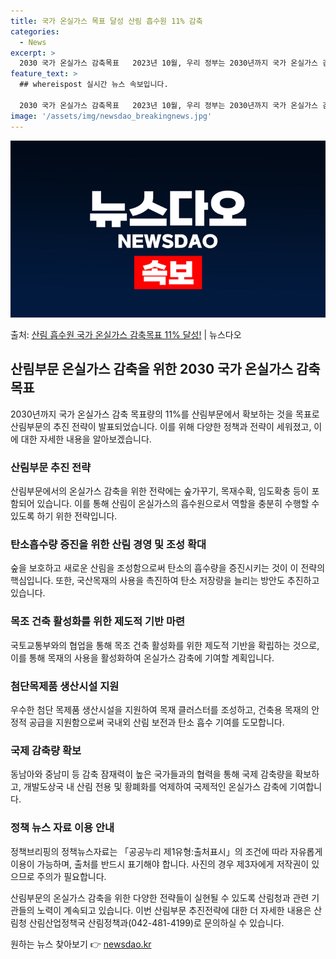 ```yaml
---
title: 국가 온실가스 목표 달성 산림 흡수원 11% 감축
categories:
  - News
excerpt: >
  2030 국가 온실가스 감축목표   2023년 10월, 우리 정부는 2030년까지 국가 온실가스 감축 목표량…
feature_text: >
  ## whereispost 실시간 뉴스 속보입니다.

  2030 국가 온실가스 감축목표   2023년 10월, 우리 정부는 2030년까지 국가 온실가스 감축 목표량…
image: '/assets/img/newsdao_breakingnews.jpg'
---
```


![뉴스다오 속보](/assets/img/newsdao_breakingnews.jpg)

<p>출처: <a href="https://newsdao.kr/4015" rel="dofollow">산림 흡수원 국가 온실가스 감축목표 11% 달성!</a> | 뉴스다오</p>

<h2 data-ke-size="size26">산림부문 온실가스 감축을 위한 2030 국가 온실가스 감축목표</h2>
2030년까지 국가 온실가스 감축 목표량의 11%를 산림부문에서 확보하는 것을 목표로 산림부문의 추진 전략이 발표되었습니다. 이를 위해 다양한 정책과 전략이 세워졌고, 이에 대한 자세한 내용을 알아보겠습니다.

<h3>산림부문 추진 전략</h3>
산림부문에서의 온실가스 감축을 위한 전략에는 숲가꾸기, 목재수확, 임도확충 등이 포함되어 있습니다. 이를 통해 산림이 온실가스의 흡수원으로서 역할을 충분히 수행할 수 있도록 하기 위한 전략입니다.

<h3>탄소흡수량 증진을 위한 산림 경영 및 조성 확대</h3>
숲을 보호하고 새로운 산림을 조성함으로써 탄소의 흡수량을 증진시키는 것이 이 전략의 핵심입니다. 또한, 국산목재의 사용을 촉진하여 탄소 저장량을 늘리는 방안도 추진하고 있습니다.

<h3>목조 건축 활성화를 위한 제도적 기반 마련</h3>
국토교통부와의 협업을 통해 목조 건축 활성화를 위한 제도적 기반을 확립하는 것으로, 이를 통해 목재의 사용을 활성화하여 온실가스 감축에 기여할 계획입니다.

<h3>첨단목제품 생산시설 지원</h3>
우수한 첨단 목제품 생산시설을 지원하여 목재 클러스터를 조성하고, 건축용 목재의 안정적 공급을 지원함으로써 국내외 산림 보전과 탄소 흡수 기여를 도모합니다.

<h3>국제 감축량 확보</h3>
동남아와 중남미 등 감축 잠재력이 높은 국가들과의 협력을 통해 국제 감축량을 확보하고, 개발도상국 내 산림 전용 및 황폐화를 억제하여 국제적인 온실가스 감축에 기여합니다.

<h3>정책 뉴스 자료 이용 안내</h3>
정책브리핑의 정책뉴스자료는 「공공누리 제1유형:출처표시」의 조건에 따라 자유롭게 이용이 가능하며, 출처를 반드시 표기해야 합니다. 사진의 경우 제3자에게 저작권이 있으므로 주의가 필요합니다.

산림부문의 온실가스 감축을 위한 다양한 전략들이 실현될 수 있도록 산림청과 관련 기관들의 노력이 계속되고 있습니다. 이번 산림부문 추진전략에 대한 더 자세한 내용은 산림청 산림산업정책국 산림정책과(042-481-4199)로 문의하실 수 있습니다. 

원하는 뉴스 찾아보기 👉 <a href="https://newsdao.kr" rel="dofollow">newsdao.kr</a>



